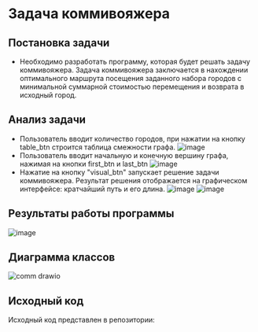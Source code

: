 # Задача коммивояжера
## Постановка задачи
- Необходимо разработать программу, которая будет решать задачу коммивояжера. Задача коммивояжера заключается в нахождении оптимального маршрута посещения заданного набора городов с минимальной суммарной стоимостью перемещения и возврата в исходный город.

## Анализ задачи
- Пользователь вводит количество городов, при нажатии на кнопку table_btn строится таблица смежности графа.
![image](https://github.com/verxek/creative_work/assets/88082592/2861222f-1773-43ed-9dd9-0cde9f0ab69f)
- Пользователь вводит начальную и конечную вершину графа, нажимая на кнопки first_btn и last_btn
![image](https://github.com/verxek/creative_work/assets/88082592/b8657eec-b909-4782-9544-735ba0890476)
- Нажатие на кнопку "visual_btn" запускает решение задачи коммивояжера.
Результат решения отображается на графическом интерфейсе: кратчайший путь и его длина.
![image](https://github.com/verxek/creative_work/assets/88082592/cf9fad73-4e94-4bc1-ba0c-57ec4c9c0723)
![image](https://github.com/verxek/creative_work/assets/88082592/79d304e1-179b-4ba7-b53d-0fabfcd4668a)

## Результаты работы программы

![image](https://github.com/verxek/creative_work/assets/88082592/cfb1256d-1ea0-4fc3-9ed4-033134e0fc81)

## Диаграмма классов
![comm drawio](https://github.com/verxek/creative_work/assets/88082592/2ecbbfd1-2561-4087-8fb9-7f5119abb523)

## Исходный код
Исходный код представлен в репозитории: 
